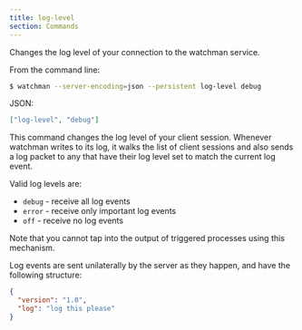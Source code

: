 ```yaml
---
title: log-level
section: Commands
---
```


Changes the log level of your connection to the watchman service.

From the command line:

```bash
$ watchman --server-encoding=json --persistent log-level debug
```

JSON:

```json
["log-level", "debug"]
```

This command changes the log level of your client session. Whenever watchman
writes to its log, it walks the list of client sessions and also sends a log
packet to any that have their log level set to match the current log event.

Valid log levels are:

- `debug` - receive all log events
- `error` - receive only important log events
- `off` - receive no log events

Note that you cannot tap into the output of triggered processes using this
mechanism.

Log events are sent unilaterally by the server as they happen, and have the
following structure:

```json
{
  "version": "1.0",
  "log": "log this please"
}
```
